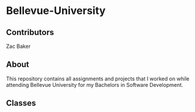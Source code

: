 # Bellevue-University
## Contributors
Zac Baker

## About
This repository contains all assignments and projects that I worked on while attending Bellevue University for my Bachelors in Software Development.

## Classes

